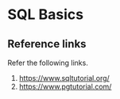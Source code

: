 # SQL Basics


## Reference links
Refer the following links.
1. https://www.sqltutorial.org/
2. https://www.pgtutorial.com/


<!-- ## Sample Databases
Refer the following link to access sample databases.
https://www.postgresql.org/ftp/projects/pgFoundry/dbsamples/ -->

